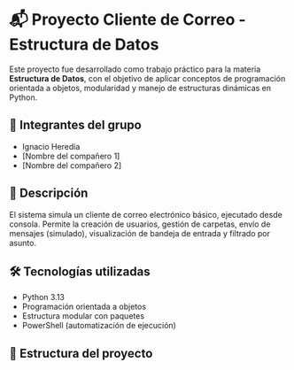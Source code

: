 # 📬 Proyecto Cliente de Correo - Estructura de Datos

Este proyecto fue desarrollado como trabajo práctico para la materia **Estructura de Datos**, con el objetivo de aplicar conceptos de programación orientada a objetos, modularidad y manejo de estructuras dinámicas en Python.

## 👥 Integrantes del grupo

- Ignacio Heredia
- [Nombre del compañero 1]
- [Nombre del compañero 2]

## 🚀 Descripción

El sistema simula un cliente de correo electrónico básico, ejecutado desde consola. Permite la creación de usuarios, gestión de carpetas, envío de mensajes (simulado), visualización de bandeja de entrada y filtrado por asunto.

## 🛠️ Tecnologías utilizadas

- Python 3.13
- Programación orientada a objetos
- Estructura modular con paquetes
- PowerShell (automatización de ejecución)

## 📁 Estructura del proyecto

